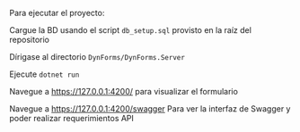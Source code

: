 Para ejecutar el proyecto:

Cargue la BD usando el script `db_setup.sql` provisto en la raíz del repositorio

Dírigase al directorio `DynForms/DynForms.Server`

Ejecute `dotnet run`

Navegue a https://127.0.0.1:4200/ para visualizar el formulario

Navegue a https://127.0.0.1:4200/swagger Para ver la interfaz de Swagger y poder realizar requerimientos API

